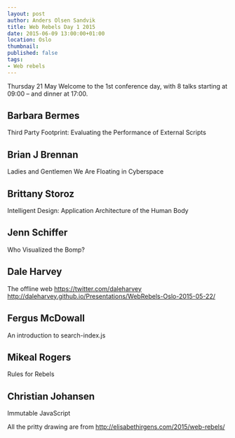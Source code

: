 ```yaml
---
layout: post
author: Anders Olsen Sandvik
title: Web Rebels Day 1 2015
date: 2015-06-09 13:00:00+01:00
location: Oslo
thumbnail:
published: false
tags:
- Web rebels
---
```


Thursday 21 May
Welcome to the 1st conference day, with 8 talks starting at 09:00 – and dinner at 17:00.



## Barbara Bermes

Third Party Footprint: Evaluating the Performance of External Scripts

## Brian J Brennan
Ladies and Gentlemen We Are Floating in Cyberspace

## Brittany Storoz
Intelligent Design: Application Architecture of the Human Body

## Jenn Schiffer
Who Visualized the Bomp?

## Dale Harvey
The offline web
https://twitter.com/daleharvey
http://daleharvey.github.io/Presentations/WebRebels-Oslo-2015-05-22/

## Fergus McDowall
An introduction to search-index.js

## Mikeal Rogers
Rules for Rebels

## Christian Johansen
Immutable JavaScript


All the pritty drawing are from http://elisabethirgens.com/2015/web-rebels/
